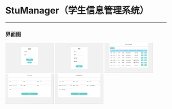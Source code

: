 # StuManager（学生信息管理系统）

-----
### 界面图
<img src="https://github.com/Carry955/StuManager/blob/master/img/login.png" width="30%">  <img src="https://github.com/Carry955/StuManager/blob/master/img/register.png" width="30%">  <img src="https://github.com/Carry955/StuManager/blob/master/img/stuList.png" width="30%">
<img src="https://github.com/Carry955/StuManager/blob/master/img/addStu.png" width="30%">  <img src="https://github.com/Carry955/StuManager/blob/master/img/modifyStu.png" width="30%">
